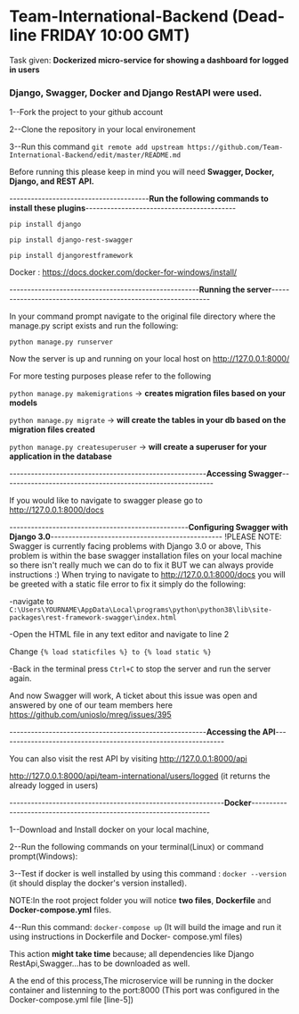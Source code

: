 # Team-International-Backend (Dead-line FRIDAY 10:00 GMT)


Task given: **Dockerized micro-service for showing a dashboard for logged in users**

### Django, Swagger, Docker and Django RestAPI were  used.


1--Fork the project to your github account
    
2--Clone the repository in your local environement

3--Run this command `git remote add upstream https://github.com/Team-International-Backend/edit/master/README.md`
 
 
 Before running this please keep in mind you will need **Swagger, Docker, Django, and REST API.**
 
 
---------------------------------------**Run the following commands to install these plugins**------------------------------------------
 ```
 pip install django
 
 pip install django-rest-swagger
 
 pip install djangorestframework
 ```
 Docker : https://docs.docker.com/docker-for-windows/install/
 
 -----------------------------------------------------**Running the server**-------------------------------------------------------------

In your command prompt navigate to the original file directory where the manage.py script exists and run the following:

`python manage.py runserver`

Now the server is up and running on your local host on http://127.0.0.1:8000/


For more testing purposes please refer to the following

`python manage.py makemigrations` -> **creates migration files based on your models**

`python manage.py migrate` -> **will create the tables in your db based on the migration files created**

`python manage.py createsuperuser` -> **will create a superuser for your application in the database**

-------------------------------------------------------**Accessing Swagger**-----------------------------------------------------------


If you would like to navigate to swagger please go to http://127.0.0.1:8000/docs

--------------------------------------------------**Configuring Swagger with Django 3.0**------------------------------------------------
!PLEASE NOTE: Swagger is currently facing problems with Django 3.0 or above, This problem is within the base swagger installation files on your local machine so there isn't really much we can do to fix it BUT we can always provide instructions :) 
When trying to navigate to http://127.0.0.1:8000/docs you will be greeted with a static file error to fix it simply do the following:

-navigate to `C:\Users\YOURNAME\AppData\Local\programs\python\python38\lib\site-packages\rest-framework-swagger\index.html`

-Open the HTML file in any text editor and navigate to line 2

Change `{% load staticfiles %} to {% load static %}`

-Back in the terminal press `Ctrl+C` to stop the server and run the server again.

And now Swagger will work, A ticket about this issue was open and answered by one of our team members here https://github.com/unioslo/mreg/issues/395


-------------------------------------------------------**Accessing the API**---------------------------------------------------------------

You can also visit the rest API by visiting http://127.0.0.1:8000/api 

http://127.0.0.1:8000/api/team-international/users/logged (it returns the already logged in users)




------------------------------------------------------------**Docker**------------------------------------------------------------------

1--Download and Install docker on your local machine,

2--Run the following commands on your terminal(Linux) or command prompt(Windows):

3--Test if docker is well installed by using this command : `docker --version` (it should display the docker's version installed).
        
 NOTE:In the root project folder you will notice **two files**, **Dockerfile** and **Docker-compose.yml** files.
        
4--Run this command: `docker-compose up` (It will build the image and run it using instructions in Dockerfile and Docker-              compose.yml files)
          
 This action **might take time** because; all dependencies like Django RestApi,Swagger...has to be downloaded as well.
        
 A the end of this process,The microservice will be running in the docker container and listenning to the port:8000
       (This port was configured in the  Docker-compose.yml file [line-5])


 
